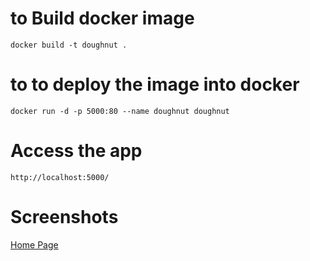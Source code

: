 
# to Build docker image

`docker build -t doughnut .`

# to to deploy the image into docker

`docker run -d -p 5000:80 --name doughnut doughnut`

# Access the app

`http://localhost:5000/`

# Screenshots 
[Home Page](!https://github.com/pabitrosingh/doughnut/blob/master/Documents/HomeScreen.png)

